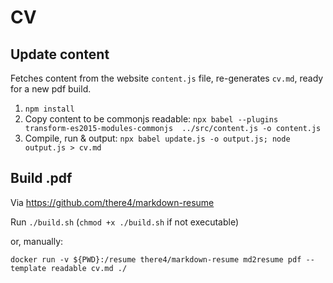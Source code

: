 # CV 

## Update content

Fetches content from the website `content.js` file, re-generates `cv.md`, ready for a new pdf build.

1. `npm install`
2. Copy content to be commonjs readable: `npx babel --plugins transform-es2015-modules-commonjs  ../src/content.js -o content.js`
3. Compile, run & output: `npx babel update.js -o output.js; node output.js > cv.md`

## Build .pdf

Via https://github.com/there4/markdown-resume

Run `./build.sh` (`chmod +x ./build.sh` if not executable)

or, manually:

`docker run -v ${PWD}:/resume there4/markdown-resume md2resume pdf --template readable cv.md ./`